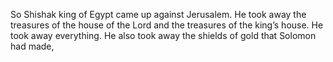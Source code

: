 So Shishak king of Egypt came up against Jerusalem. He took away the treasures of the house of the Lord and the treasures of the king’s house. He took away everything. He also took away the shields of gold that Solomon had made,
